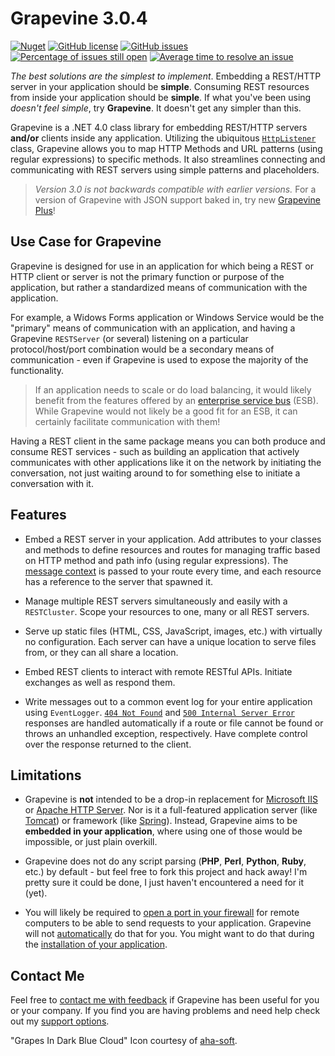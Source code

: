Grapevine 3.0.4
===============

[![Nuget][nuget-img]][nuget-url]
[![GitHub license][github-license-img]][github-license-url]
[![GitHub issues][github-issues-img]][github-issues-url]
[![Percentage of issues still open][issues-open-img]][issues-open-url]
[![Average time to resolve an issue][issues-res-img]][issues-res-url]

*The best solutions are the simplest to implement*. Embedding a REST/HTTP server in your application should be **simple**. Consuming REST resources from inside your application should be **simple**. If what you've been using *doesn't feel simple*, try **Grapevine**. It doesn't get any simpler than this.

Grapevine is a .NET 4.0 class library for embedding REST/HTTP servers **and/or** clients inside any application. Utilizing the ubiquitous [`HttpListener`](http://msdn.microsoft.com/en-us/library/vstudio/system.net.httplistener(v=vs.100)) class, Grapevine allows you to map HTTP Methods and URL patterns (using regular expressions) to specific methods. It also streamlines connecting and communicating with REST servers using simple patterns and placeholders.

>*Version 3.0 is not backwards compatible with earlier versions.* For a version of Grapevine with JSON support baked in, try new [Grapevine Plus](https://github.com/sukona/GrapevinePlus)!

## Use Case for Grapevine ##

Grapevine is designed for use in an application for which being a REST or HTTP client or server is not the primary function or purpose of the application, but rather a standardized means of communication with the application.

For example, a Widows Forms application or Windows Service would be the "primary" means of communication with an application, and having a Grapevine `RESTServer` (or several) listening on a particular protocol/host/port combination would be a secondary means of communication - even if Grapevine is used to expose the majority of the functionality.

>If an application needs to scale or do load balancing, it would likely benefit from the features offered by an [enterprise service bus](http://en.wikipedia.org/wiki/Enterprise_service_bus) (ESB). While Grapevine would not likely be a good fit for an ESB, it can certainly facilitate communication with them!

Having a REST client in the same package means you can both produce and consume REST services - such as building an application that actively communicates with other applications like it on the network by initiating the conversation, not just waiting around to for something else to initiate a conversation with it.

## Features ##

- Embed a REST server in your application. Add attributes to your classes and methods to define resources and routes for managing traffic based on HTTP method and path info (using regular expressions). The [message context](http://msdn.microsoft.com/en-us/library/vstudio/system.net.httplistenercontext(v=vs.110).aspx) is passed to your route every time, and each resource has a reference to the server that spawned it.

- Manage multiple REST servers simultaneously and easily with a `RESTCluster`. Scope your resources to one, many or all REST servers.

- Serve up static files (HTML, CSS, JavaScript, images, etc.) with virtually no configuration. Each server can have a unique location to serve files from, or they can all share a location.

- Embed REST clients to interact with remote RESTful APIs. Initiate exchanges as well as respond them.

- Write messages out to a common event log for your entire application using `EventLogger`. [`404 Not Found`](http://en.wikipedia.org/wiki/HTTP_404) and [`500 Internal Server Error`](http://en.wikipedia.org/wiki/List_of_HTTP_status_codes#5xx_Server_Error) responses are handled automatically if a route or file cannot be found or throws an unhandled exception, respectively. Have complete control over the response returned to the client.

## Limitations ##

- Grapevine is **not** intended to be a drop-in replacement for [Microsoft IIS](http://www.iis.net/) or [Apache HTTP Server](http://httpd.apache.org/). Nor is it a full-featured application server (like [Tomcat](http://en.wikipedia.org/wiki/Apache_Tomcat)) or framework (like [Spring](http://en.wikipedia.org/wiki/Spring_Framework)). Instead, Grapevine aims to be **embedded in your application**, where using one of those would be impossible, or just plain overkill.

- Grapevine does not do any script parsing (**PHP**, **Perl**, **Python**, **Ruby**, etc.) by default - but feel free to fork this project and hack away! I'm pretty sure it could be done, I just haven't encountered a need for it (yet).

- You will likely be required to [open a port in your firewall](http://www.lmgtfy.com/?q=how+to+open+a+port+on+windows) for remote computers to be able to send requests to your application. Grapevine will not [automatically](http://msdn.microsoft.com/en-us/library/aa366418%28VS.85%29.aspx) do that for you.  You might want to do that during the [installation of your application](http://www.codeproject.com/Articles/14906/Open-Windows-Firewall-During-Installation).

## Contact Me ##
Feel free to [contact me with feedback](mailto:github@scottoffen.com) if Grapevine has been useful for you or your company. If you find you are having problems and need help check out my [support options](https://github.com/sukona/Grapevine/blob/master/SUPPORT.md).

"Grapes In Dark Blue Cloud" Icon courtesy of [aha-soft](http://www.aha-soft.com/free-icons/free-dark-blue-cloud-icons/).

[nuget-img]: https://img.shields.io/nuget/dt/Grapevine.svg
[nuget-url]: http://www.nuget.org/packages/Grapevine "Downloads from NuGet"
[github-issues-img]: https://img.shields.io/github/issues/sukona/Grapevine.svg
[github-issues-url]: https://github.com/sukona/Grapevine/issues "Current open issues"
[github-license-img]: https://img.shields.io/github/license/sukona/Grapevine.svg
[github-license-url]: LICENSE "Project license"
[issues-open-img]: http://isitmaintained.com/badge/open/sukona/Grapevine.svg
[issues-open-url]: http://isitmaintained.com/project/sukona/Grapevine "Percentage of issues still open"
[issues-res-img]: http://isitmaintained.com/badge/resolution/sukona/Grapevine.svg
[issues-res-url]: http://isitmaintained.com/project/sukona/Grapevine "Average time to resolve an issue"
